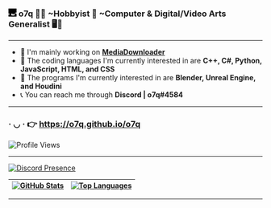 ### <img src="assets/images/icon.png"> **o7q** 👋🙂 ~Hobbyist 🧀 ~Computer & Digital/Video Arts Generalist 🖥️🎥

---

- 🧼 I'm mainly working on [**MediaDownloader**](https://github.com/o7q/MediaDownloader)
- 🤖 The coding languages I'm currently interested in are **C++, C#, Python, JavaScript, HTML, and CSS**
- 🎨 The programs I'm currently interested in are **Blender, Unreal Engine, and Houdini**
- 📞 You can reach me through **Discord | o7q#4584**

---

### · ◡ · 👉 https://o7q.github.io/o7q

![**Profile Views**](https://komarev.com/ghpvc/?username=o7q&style=for-the-badge&color=blue)

---

[![**Discord Presence**](https://lanyard.cnrad.dev/api/307269599680790528)](https://discord.gg/n8jSSSB)

| [![**GitHub Stats**](https://github-readme-stats.vercel.app/api?username=o7q&theme=dark&show_icons=true&hide=prs)](https://github.com/o7q/o7q) | [![**Top Languages**](https://github-readme-stats.vercel.app/api/top-langs/?username=o7q&theme=dark&layout=compact&langs_count=10)](https://github.com/o7q?tab=repositories) |
|-|-|

---